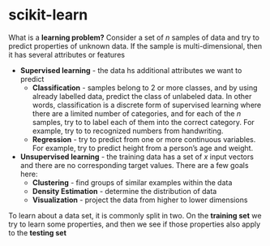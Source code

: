 # scikit-learn

What is a <strong>learning problem?</strong> Consider a set of <em>n</em> samples of data and try to predict properties of unknown data. If the sample is multi-dimensional, then it has several attributes or features

* <strong>Supervised learning</strong> - the data hs additional attributes we want to predict
  * <strong>Classification</strong> - samples belong to 2 or more classes, and by using already labelled data, predict the class of unlabeled data. In other words, classification is a discrete form of supervised learning where there are a limited number of categories, and for each of the <em>n</em> samples, try to to label each of them into the correct category. For example, try to to recognized numbers from handwriting.
  * <strong>Regression</strong> - try to predict from one or more continuous variables. For example, try to predict height from a person&rsquo;s age and weight.
* <strong>Unsupervised learning</strong> - the training data has a set of <em>x</em> input vectors and there are no corresponding target values. There are a few goals here:
  * <strong>Clustering</strong> - find groups of similar examples within the data
  * <strong>Density Estimation</strong> - determine the distribution of data
  * <strong>Visualization</strong> - project the data from higher to lower dimensions

To learn about a data set, it is commonly split in two. On the <strong>training set</strong> we try to learn some properties, and then we see if those properties also apply to the <strong>testing set</strong>
